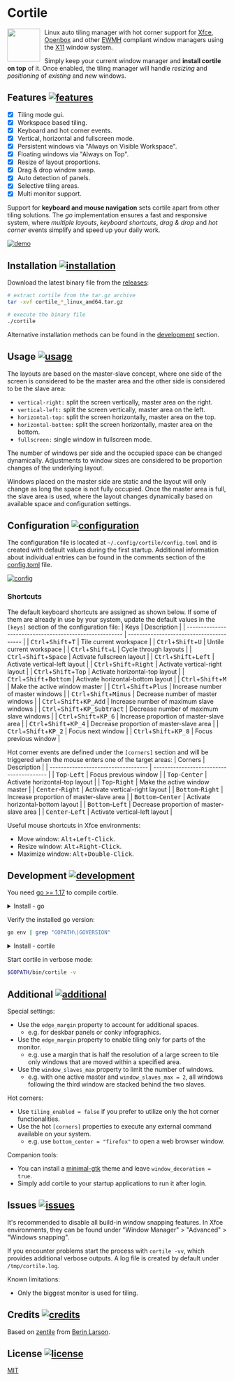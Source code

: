 # Cortile
<a href="https://github.com/leukipp/cortile"><img src="https://raw.githubusercontent.com/leukipp/cortile/main/assets/logo.png" style="display:inline-block;width:75px;margin-right:10px;" align="left"/></a>
Linux auto tiling manager with hot corner support for [Xfce](https://en.wikipedia.org/wiki/Xfce), [Openbox](https://en.wikipedia.org/wiki/Openbox) and other [EWMH](https://en.wikipedia.org/wiki/Extended_Window_Manager_Hints#List_of_window_managers_that_support_Extended_Window_Manager_Hints) compliant window managers using the [X11](https://en.wikipedia.org/wiki/X_Window_System) window system.

Simply keep your current window manager and **install cortile on top** of it.
Once enabled, the tiling manager will handle _resizing_ and _positioning_ of _existing_ and _new_ windows.
<br clear="left"/>

## Features [![features](https://img.shields.io/github/stars/leukipp/cortile)](#features-)
- [x] Tiling mode gui.
- [x] Workspace based tiling.
- [x] Keyboard and hot corner events.
- [x] Vertical, horizontal and fullscreen mode.
- [x] Persistent windows via "Always on Visible Workspace".
- [x] Floating windows via "Always on Top".
- [x] Resize of layout proportions.
- [x] Drag & drop window swap.
- [x] Auto detection of panels.
- [x] Selective tiling areas.
- [x] Multi monitor support.

Support for **keyboard and mouse navigation** sets cortile apart from other tiling solutions.
The _go_ implementation ensures a fast and responsive system, where _multiple layouts_, _keyboard shortcuts_, _drag & drop_ and _hot corner_ events simplify and speed up your daily work.

[![demo](https://raw.githubusercontent.com/leukipp/cortile/main/assets/demo.gif)](https://github.com/leukipp/cortile/blob/main/assets/demo.gif)

## Installation [![installation](https://img.shields.io/github/v/release/leukipp/cortile)](#installation-)
Download the latest binary file from the [releases](https://github.com/leukipp/cortile/releases/latest):
```bash
# extract cortile from the tar.gz archive
tar -xvf cortile_*_linux_amd64.tar.gz

# execute the binary file
./cortile
```
Alternative installation methods can be found in the [development](#development-) section.

## Usage [![usage](https://img.shields.io/github/release-date/leukipp/cortile)](#usage-)
The layouts are based on the master-slave concept, where one side of the screen is considered to be the master area and the other side is considered to be the slave area:
- `vertical-right:` split the screen vertically, master area on the right.
- `vertical-left:` split the screen vertically, master area on the left.
- `horizontal-top:` split the screen horizontally, master area on the top.
- `horizontal-bottom:` split the screen horizontally, master area on the bottom.
- `fullscreen:` single window in fullscreen mode.
  
The number of windows per side and the occupied space can be changed dynamically.
Adjustments to window sizes are considered to be proportion changes of the underlying layout.

Windows placed on the master side are static and the layout will only change as long the space is not fully occupied.
Once the master area is full, the slave area is used, where the layout changes dynamically based on available space and configuration settings.

## Configuration [![configuration](https://img.shields.io/badge/platform-linux%20amd64%20|%20arm64%20|%20armv6%20|%20386%20-lightgrey)](#configuration-)
The configuration file is located at `~/.config/cortile/config.toml` and is created with default values during the first startup.
Additional information about individual entries can be found in the comments section of the [config.toml](https://github.com/leukipp/cortile/blob/main/config.toml) file.

[![config](https://raw.githubusercontent.com/leukipp/cortile/main/assets/config.gif)](https://github.com/leukipp/cortile/blob/main/assets/config.gif)

### Shortcuts
The default keyboard shortcuts are assigned as shown below.
If some of them are already in use by your system, update the default values in the `[keys]` section of the configuration file:
| Keys                                                    | Description                              |
| ------------------------------------------------------- | ---------------------------------------- |
| <kbd>Ctrl</kbd>+<kbd>Shift</kbd>+<kbd>T</kbd>           | Tile current workspace                   |
| <kbd>Ctrl</kbd>+<kbd>Shift</kbd>+<kbd>U</kbd>           | Untile current workspace                 |
| <kbd>Ctrl</kbd>+<kbd>Shift</kbd>+<kbd>L</kbd>           | Cycle through layouts                    |
| <kbd>Ctrl</kbd>+<kbd>Shift</kbd>+<kbd>Space</kbd>       | Activate fullscreen layout               |
| <kbd>Ctrl</kbd>+<kbd>Shift</kbd>+<kbd>Left</kbd>        | Activate vertical-left layout            |
| <kbd>Ctrl</kbd>+<kbd>Shift</kbd>+<kbd>Right</kbd>       | Activate vertical-right layout           |
| <kbd>Ctrl</kbd>+<kbd>Shift</kbd>+<kbd>Top</kbd>         | Activate horizontal-top layout           |
| <kbd>Ctrl</kbd>+<kbd>Shift</kbd>+<kbd>Bottom</kbd>      | Activate horizontal-bottom layout        |
| <kbd>Ctrl</kbd>+<kbd>Shift</kbd>+<kbd>M</kbd>           | Make the active window master            |
| <kbd>Ctrl</kbd>+<kbd>Shift</kbd>+<kbd>Plus</kbd>        | Increase number of master windows        |
| <kbd>Ctrl</kbd>+<kbd>Shift</kbd>+<kbd>Minus</kbd>       | Decrease number of master windows        |
| <kbd>Ctrl</kbd>+<kbd>Shift</kbd>+<kbd>KP_Add</kbd>      | Increase number of maximum slave windows |
| <kbd>Ctrl</kbd>+<kbd>Shift</kbd>+<kbd>KP_Subtract</kbd> | Decrease number of maximum slave windows |
| <kbd>Ctrl</kbd>+<kbd>Shift</kbd>+<kbd>KP_6</kbd>        | Increase proportion of master-slave area |
| <kbd>Ctrl</kbd>+<kbd>Shift</kbd>+<kbd>KP_4</kbd>        | Decrease proportion of master-slave area |
| <kbd>Ctrl</kbd>+<kbd>Shift</kbd>+<kbd>KP_2</kbd>        | Focus next window                        |
| <kbd>Ctrl</kbd>+<kbd>Shift</kbd>+<kbd>KP_8</kbd>        | Focus previous window                    |

Hot corner events are defined under the `[corners]` section and will be triggered when the mouse enters one of the target areas:
| Corners                             | Description                              |
| ----------------------------------- | ---------------------------------------- |
| <kbd>Top</kbd>-<kbd>Left</kbd>      | Focus previous window                    |
| <kbd>Top</kbd>-<kbd>Center</kbd>    | Activate horizontal-top layout           |
| <kbd>Top</kbd>-<kbd>Right</kbd>     | Make the active window master            |
| <kbd>Center</kbd>-<kbd>Right</kbd>  | Activate vertical-right layout           |
| <kbd>Bottom</kbd>-<kbd>Right</kbd>  | Increase proportion of master-slave area |
| <kbd>Bottom</kbd>-<kbd>Center</kbd> | Activate horizontal-bottom layout        |
| <kbd>Bottom</kbd>-<kbd>Left</kbd>   | Decrease proportion of master-slave area |
| <kbd>Center</kbd>-<kbd>Left</kbd>   | Activate vertical-left layout            |

Useful mouse shortcuts in Xfce environments:
- Move window: <kbd>Alt</kbd>+<kbd>Left-Click</kbd>.
- Resize window: <kbd>Alt</kbd>+<kbd>Right-Click</kbd>.
- Maximize window: <kbd>Alt</kbd>+<kbd>Double-Click</kbd>.

## Development [![development](https://img.shields.io/github/go-mod/go-version/leukipp/cortile)](#development-)
You need [go >= 1.17](https://go.dev/dl/) to compile cortile.

<details><summary>Install - go</summary><div>

### Option 1: Install go via package manager:
Use a package manager supported on your system:
```bash
# apt
sudo apt install golang

# yum
sudo yum install golang

# dnf
sudo dnf install golang

# pacman
sudo pacman -S go
```

### Option 2: Install go via archive download:
Download a binary release suitable for your system:
```bash
cd /tmp/ && wget https://dl.google.com/go/go1.17.linux-amd64.tar.gz
sudo tar -xvf go1.17.linux-amd64.tar.gz
sudo mv -fi go /usr/local
```

Set required environment variables:
```bash
echo "export PATH=$PATH:/usr/local/go/bin" >> ~/.profile
echo "export GOPATH=~/.go" >> ~/.profile
source ~/.profile
```

</div></details>

Verify the installed go version:
```bash
go env | grep "GOPATH\|GOVERSION"
```

<details><summary>Install - cortile</summary><div>

### Option 1: Install cortile via remote source
Install directly from main branch:
```bash
go install github.com/leukipp/cortile@main
```

### Option 2: Install cortile via local source
Clone source code from main branch:
```bash
git clone https://github.com/leukipp/cortile.git -b main
cd cortile
```

If necessary you can make local changes, then execute:
```bash
go build && go install
```

</div></details>

Start cortile in verbose mode:
```bash
$GOPATH/bin/cortile -v
```

## Additional [![additional](https://img.shields.io/github/issues-pr-closed/leukipp/cortile)](#additional-)
Special settings:
- Use the `edge_margin` property to account for additional spaces.
  - e.g. for deskbar panels or conky infographics.
- Use the `edge_margin` property to enable tiling only for parts of the monitor. 
  - e.g. use a margin that is half the resolution of a large screen to tile only windows that are moved within a specified area.
- Use the `window_slaves_max` property to limit the number of windows.
  - e.g. with one active master and `window_slaves_max = 2`, all windows following the third window are stacked behind the two slaves.

Hot corners:
- Use `tiling_enabled = false` if you prefer to utilize only the hot corner functionalities.
- Use the hot `[corners]` properties to execute any external command available on your system.
  - e.g. use `bottom_center = "firefox"` to open a web browser window.

Companion tools:
- You can install a [minimal-gtk](https://www.xfce-look.org/p/1016504) theme and leave `window_decoration = true`.
- Simply add cortile to your startup applications to run it after login.

## Issues [![issues](https://img.shields.io/github/issues-closed/leukipp/cortile)](#issues-)
It's recommended to disable all build-in window snapping features.
In Xfce environments, they can be found under "Window Manager" > "Advanced" > "Windows snapping".

If you encounter problems start the process with `cortile -vv`, which provides additional verbose outputs.
A log file is created by default under `/tmp/cortile.log`.

Known limitations:
- Only the biggest monitor is used for tiling.

## Credits [![credits](https://img.shields.io/github/contributors/leukipp/cortile)](#credits-)
Based on [zentile](https://github.com/blrsn/zentile) from [Berin Larson](https://github.com/blrsn).

## License [![license](https://img.shields.io/github/license/leukipp/cortile)](#license-)
[MIT](https://github.com/leukipp/cortile/blob/main/LICENSE)
